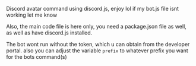 Discord avatar command using discord.js, enjoy lol
if my bot.js file isnt working let me know

Also, the main code file is here only, you need a package.json file as well, as well as have discord.js installed.

The bot wont run without the token, which u can obtain from the developer portal. 
also you can adjust the variable `prefix` to whatever prefix you want for the bots command(s)
